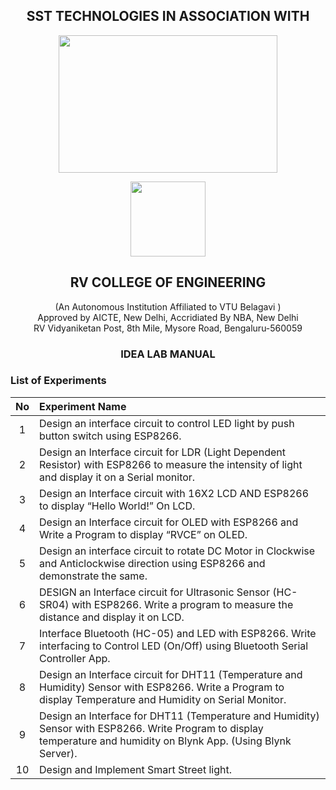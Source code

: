 <h2 align="center"> SST TECHNOLOGIES IN ASSOCIATION WITH </h2> 

<p align="center">
  <img width="350" height="220" src="https://user-images.githubusercontent.com/65058286/155170090-623b24c1-d897-44e5-987c-2a99a6aed4b7.png">
</p>



<p align="center">
  <img width="120" height="120" src="https://user-images.githubusercontent.com/65058286/155003564-aeb7e47c-2d78-46cc-bc4d-f1583c85a2f8.png">
</p>

<h2 align="center"> RV COLLEGE OF ENGINEERING </h2> <p align="center"> (An Autonomous Institution Affiliated to VTU Belagavi ) <br> Approved by AICTE, New Delhi, Accridiated By NBA, New Delhi <br> RV Vidyaniketan Post, 8th Mile, Mysore Road, Bengaluru-560059  </p>

<h3 align="center"> IDEA LAB MANUAL </h3>

 ### List of Experiments

| **No** | **Experiment Name** | 
| :---: | :---       |
|1| Design an interface circuit to control LED light by push button switch using ESP8266. | 
|2| Design an Interface circuit for LDR (Light Dependent Resistor) with ESP8266 to measure the intensity of light and display it on a Serial monitor. |
|3| Design an Interface circuit with 16X2 LCD AND ESP8266 to display “Hello World!” On LCD. |
|4| Design an Interface circuit for OLED with ESP8266 and Write a Program to display “RVCE” on OLED. |
|5| Design an interface circuit to rotate DC Motor in Clockwise and Anticlockwise direction using ESP8266 and demonstrate  the same. |
|6| DESIGN an Interface circuit for Ultrasonic Sensor (HC-SR04) with ESP8266. Write a program to measure the distance and display it on LCD. |
|7| Interface Bluetooth (HC-05) and LED with ESP8266. Write interfacing to Control LED (On/Off) using Bluetooth Serial Controller App. |
|8| Design an Interface circuit for DHT11 (Temperature and Humidity) Sensor with ESP8266. Write a Program to display Temperature and Humidity on Serial Monitor. |
|9| Design an Interface for DHT11 (Temperature and Humidity) Sensor with ESP8266. Write Program to display temperature and humidity on Blynk App. (Using Blynk Server).
|10|Design and Implement Smart Street light.|
